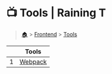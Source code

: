 # 📺 Tools  | Raining T

> [🏠](/.) > [Frontend](/./frontend) > [Tools](/./frontend/tools)

<table><thead><tr><th></th><th>Tools</th></tr></thead><tbody><tr><td>1</td><td><a href=".//frontend/tools/webpack">Webpack</a></td></tr></tbody></table>

